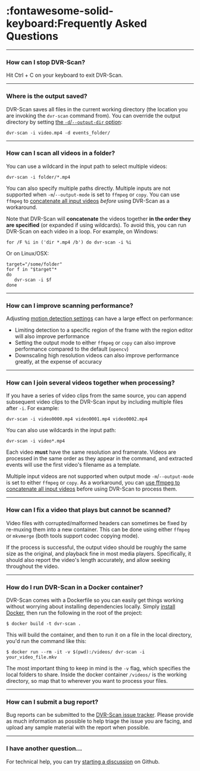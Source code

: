 
# :fontawesome-solid-keyboard:Frequently Asked Questions

----------------------------------------------------------

### How can I stop DVR-Scan?

Hit Ctrl + C on your keyboard to exit DVR-Scan.


----------------------------------------------------------


### Where is the output saved?

DVR-Scan saves all files in the current working directory (the location you are invoking the `dvr-scan` command from). You can override the output directory by setting [the `-d`/`--output-dir` option](docs.md#inputoutput):

```
dvr-scan -i video.mp4 -d events_folder/
```


----------------------------------------------------------


### How can I scan all videos in a folder?

You can use a wildcard in the input path to select multiple videos:

```
dvr-scan -i folder/*.mp4

```

You can also specify multiple paths directly.  Multiple inputs are not supported when `-m`/`--output-mode` is set to `ffmpeg` or `copy`. You can use `ffmpeg` to [concatenate all input videos](https://trac.ffmpeg.org/wiki/Concatenate) *before* using DVR-Scan as a workaround.

Note that DVR-Scan will **concatenate** the videos together **in the order they are specified** (or expanded if using wildcards). To avoid this, you can run DVR-Scan on each video in a loop. For example, on Windows:

```
for /F %i in ('dir *.mp4 /b') do dvr-scan -i %i
```

Or on Linux/OSX:

```
target="/some/folder"
for f in "$target"*
do
   dvr-scan -i $f
done
```


----------------------------------------------------------


### How can I improve scanning performance?

Adjusting [motion detection settings](docs.md#motion-settings) can have a large effect on performance:

 - Limiting detection to a specific region of the frame with the region editor will also improve performance
 - Setting the output mode to either `ffmpeg` or `copy` can also improve performance compared to the default (`opencv`)
 - Downscaling high resolution videos can also improve performance greatly, at the expense of accuracy


----------------------------------------------------------


### How can I join several videos together when processing?

If you have a series of video clips from the same source, you can append subsequent video clips to the DVR-Scan input by including multiple files after `-i`.  For example:

```
dvr-scan -i video0000.mp4 video0001.mp4 video0002.mp4

```

You can also use wildcards in the input path:

```
dvr-scan -i video*.mp4

```

Each video **must** have the same resolution and framerate. Videos are processed in the same order as they appear in the command, and extracted events will use the first video's filename as a template.

Multiple input videos are not supported when output mode `-m`/`--output-mode` is set to either `ffmpeg` or `copy`. As a workaround, you can [use ffmpeg to concatenate all input videos](https://trac.ffmpeg.org/wiki/Concatenate) before using DVR-Scan to process them.


----------------------------------------------------------


### How can I fix a video that plays but cannot be scanned?

Video files with corrupted/malformed headers can sometimes be fixed by re-muxing them into a new container.  This can be done using either `ffmpeg` or `mkvmerge` (both tools support codec copying mode).

If the process is successful, the output video should be roughly the same size as the original, and playback fine in most media players.  Specifically, it should also report the video's length accurately, and allow seeking throughout the video.


----------------------------------------------------------


### How do I run DVR-Scan in a Docker container?

DVR-Scan comes with a Dockerfile so you can easily get things working without worrying about installing dependencies locally. Simply [install Docker](https://docs.docker.com/get-docker/), then run the following in the root of the project:

```
$ docker build -t dvr-scan .
```

This will build the container, and then to run it on a file in the local directory, you'd run the command like this:

```
$ docker run --rm -it -v $(pwd):/videos/ dvr-scan -i your_video_file.mkv
```

The most important thing to keep in mind is the `-v` flag, which specifies the local folders to share. Inside the docker container `/videos/` is the working directory, so map that to wherever you want to process your files.


----------------------------------------------------------


### How can I submit a bug report?

Bug reports can be submitted to the <a href="https://github.com/Breakthrough/DVR-Scan/issues" target="_blank" alt="DVR-Scan Issue Tracker ">DVR-Scan issue tracker</a>.  Please provide as much information as possible to help triage the issue you are facing, and upload any sample material with the report when possible.



----------------------------------------------------------


### I have another question...

For technical help, you can try [starting a discussion](https://github.com/Breakthrough/DVR-Scan/discussions) on Github.
